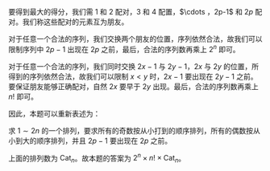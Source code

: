 要得到最大的得分，我们需 1 和 2 配对，3 和 4 配置，$\cdots $，$2p-1$ 和 $2p$ 配对。我们称这些配对的元素互为朋友。

对于任意一个合法的序列，我们交换两个朋友的位置，序列依然合法，故我们可以限制序列中 $2p-1$ 出现在 $2p$ 之前，最后，合法的序列数再乘上 $2^n$ 即可。

对于任意一个合法的序列，我们同时交换 $2x-1$ 与 $2y-1$，$2x$ 与 $2y$ 的位置，所得到的序列依然合法，故我们可以限制 $x < y$ 时，$2x-1$ 要出现在 $2y - 1$ 之前。要保证朋友能够正确配对，自然 $2x$ 要早于 $2y$ 出现。最后，合法的序列数再乘上 $n!$ 即可。

因此，本题可以重新表述为：

求 $1 \sim 2n$ 的一个排列，要求所有的奇数按从小打到的顺序排列，所有的偶数按从小到大的顺序排列，并且 $2p - 1$ 要出现在 $2p$ 之前。

上面的排列数为 $\text{Cat}_n$。故本题的答案为 $2^n \times n! \times \text{Cat}_n$。 